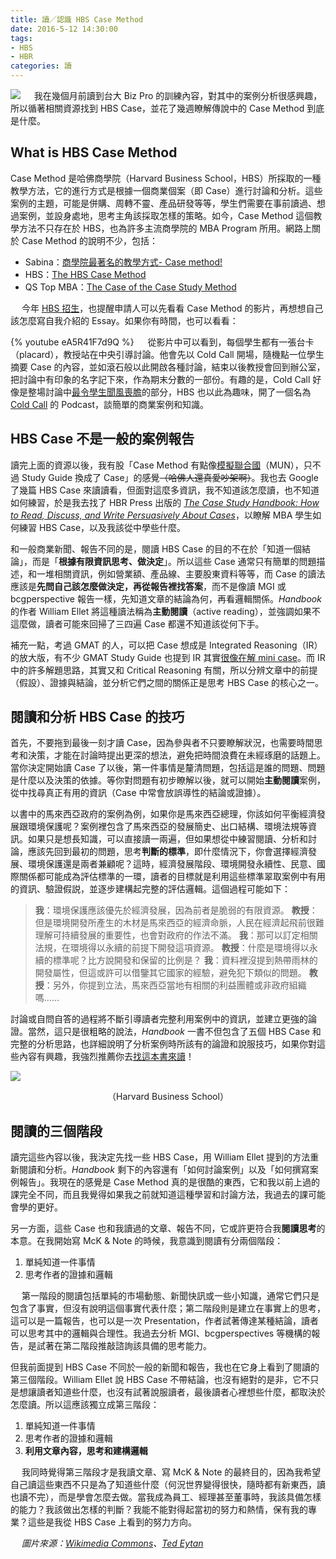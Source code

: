 ```yaml
---
title: 讀／認識 HBS Case Method
date: 2016-5-12 14:30:00
tags:
- HBS
- HBR
categories: 讀
---
```

![](cover.jpg)
　
我在幾個月前讀到台大 Biz Pro 的訓練內容，對其中的案例分析很感興趣，所以循著相關資源找到 HBS Case，並花了幾週瞭解傳說中的 Case Method 到底是什麼。<!--more-->

## What is HBS Case Method

Case Method 是哈佛商學院（Harvard Business School，HBS）所採取的一種教學方法，它的進行方式是根據一個商業個案（即 Case）進行討論和分析。這些案例的主題，可能是併購、周轉不靈、產品研發等等，學生們需要在事前讀過、想過案例，並設身處地，思考主角該採取怎樣的策略。如今，Case Method 這個教學方法不只存在於 HBS，也為許多主流商學院的 MBA Program 所用。網路上關於 Case Method 的說明不少，包括：

* Sabina：[商學院最著名的教學方式- Case method!](https://sabinahuang.com/mba-case-method/)
* HBS：[The HBS Case Method](http://www.hbs.edu/mba/academic-experience/Pages/the-hbs-case-method.aspx)
* QS Top MBA：[The Case of the Case Study Method](http://www.topmba.com/mba-programs/case-case-study-method)

　
今年 [HBS 招生](http://www.hbs.edu/mba/admissions/application-process/Pages/default.aspx)，也提醒申請人可以先看看 Case Method 的影片，再想想自己該怎麼寫自我介紹的 Essay。如果你有時間，也可以看看：

{% youtube eA5R41F7d9Q %}
　
從影片中可以看到，每個學生都有一張台卡（placard），教授站在中央引導討論。他會先以 Cold Call 開場，隨機點一位學生摘要 Case 的內容，並如滾石般以此開啟各種討論，結束以後教授會回到辦公室，把討論中有印象的名字記下來，作為期末分數的一部份。有趣的是，Cold Call 好像是整場討論中[最令學生聞風喪膽](https://www.zhihu.com/question/22879596)的部分，HBS 也以此為趣味，開了一個名為 [Cold Call](https://itunes.apple.com/us/podcast/cold-call/id1024728847?mt=2) 的 Podcast，談簡單的商業案例和知識。

## HBS Case 不是一般的案例報告

讀完上面的資源以後，我有股「Case Method 有點像[模擬聯合國](https://zh.wikipedia.org/zh-hk/%E6%A8%A1%E6%93%AC%E8%81%AF%E5%90%88%E5%9C%8B)（MUN），只不過 Study Guide 換成了 Case」的感覺~~（哈佛人還真愛吵架啊）~~。我也去 Google 了幾篇 HBS Case 來讀讀看，但面對這麼多資訊，我不知道該怎麼讀，也不知道如何練習，於是我去找了 HBR Press 出版的 [*The Case Study Handbook: How to Read, Discuss, and Write Persuasively About Cases*](https://hbr.org/product/the-case-study-handbook-how-to-read-discuss-and-write-persuasively-about-cases/an/1584-PBK-ENG)，以瞭解 MBA 學生如何練習 HBS Case，以及我該從中學些什麼。

和一般商業新聞、報告不同的是，閱讀 HBS Case 的目的不在於「知道一個結論」，而是「**根據有限資訊思考、做決定**」。所以這些 Case 通常只有簡單的問題描述，和一堆相關資訊，例如營業額、產品線、主要股東資料等等，而 Case 的讀法應該是**先問自己該怎麼做決定，再從報告裡找答案**，而不是像讀 MGI 或 bcgperspective 報告一樣，先知道文章的結論為何，再看邏輯關係。*Handbook* 的作者 William Ellet 將這種讀法稱為**主動閱讀**（active reading），並強調如果不這麼做，讀者可能來回掃了三四遍 Case 都還不知道該從何下手。

補充一點，考過 GMAT 的人，可以把 Case 想成是 Integrated Reasoning（IR）的放大版，有不少 GMAT Study Guide 也提到 IR 其實[很像在解 mini case](http://www.veritasprep.com/gmat/integrated-reasoning/)。而 IR 中的許多解題思路，其實又和 Critical Reasoning 有關，所以分辨文章中的前提（假設）、證據與結論，並分析它們之間的關係正是思考 HBS Case 的核心之一。

## 閱讀和分析 HBS Case 的技巧

首先，不要拖到最後一刻才讀 Case，因為參與者不只要瞭解狀況，也需要時間思考和決策，才能在討論時提出更深的想法，避免把時間浪費在未經琢磨的話題上。當你決定開始讀 Case 了以後，第一件事情是釐清問題，包括這是誰的問題、問題是什麼以及決策的依據。等你對問題有初步瞭解以後，就可以開始**主動閱讀**案例，從中找尋真正有用的資訊（Case 中常會放誤導性的結論或證據）。

以書中的馬來西亞政府的案例為例，如果你是馬來西亞總理，你該如何平衡經濟發展跟環境保護呢？案例裡包含了馬來西亞的發展簡史、出口結構、環境法規等資訊。如果只是想長知識，可以直接讀一兩遍，但如果想從中練習閱讀、分析和討論，應該先回到最初的問題，思考**判斷的標準**，即什麼情況下，你會選擇經濟發展、環境保護還是兩者兼顧呢？這時，經濟發展階段、環境開發永續性、民意、國際關係都可能成為評估標準的一環，讀者的目標就是利用這些標準翠取案例中有用的資訊、驗證假説，並逐步建構起完整的評估邏輯。這個過程可能如下：

> **我**：環境保護應該優先於經濟發展，因為前者是脆弱的有限資源。
> **教授**：但是環境開發所產生的木材是馬來西亞的經濟命脈，人民在經濟起飛前很難理解可持續發展的重要性，也會對政府的作法不滿。
> **我**：那可以訂定相關法規，在環境得以永續的前提下開發這項資源。
> **教授**：什麼是環境得以永續的標準呢？比方說開發和保留的比例是？
> **我**：資料裡沒提到熱帶雨林的開發屬性，但這或許可以借鑒其它國家的經驗，避免犯下類似的問題。
> **教授**：另外，你提到立法，馬來西亞當地有相關的利益團體或非政府組織嗎……

討論或自問自答的過程將不斷引導讀者完整利用案例中的資訊，並建立更強的論證。當然，這只是很粗略的說法，*Handbook* 一書不但包含了五個 HBS Case 和完整的分析思路，也詳細說明了分析案例時所該有的論證和說服技巧，如果你對這些內容有興趣，我強烈推薦你去[找這本書來讀](http://www.amazon.com/Case-Study-Handbook-Discuss-Persuasively/dp/1422101584)！

![](OnedayIwill.jpg)
<center>（Harvard Business School）</center>

## 閱讀的三個階段

讀完這些內容以後，我決定先找一些 HBS Case，用 William Ellet 提到的方法重新閱讀和分析。*Handbook* 剩下的內容還有「如何討論案例」以及「如何撰寫案例報告」。我現在的感覺是 Case Method 真的是很酷的東西，它和我以前上過的課完全不同，而且我覺得如果我之前就知道這種學習和討論方法，我過去的課可能會學的更好。

另一方面，這些 Case 也和我讀過的文章、報告不同，它或許更符合我**閱讀思考**的本意。在我開始寫 McK & Note 的時候，我意識到閱讀有分兩個階段：

1. 單純知道一件事情
2. 思考作者的證據和邏輯

　
第一階段的閱讀包括單純的市場動態、新聞快訊或一些小知識，通常它們只是包含了事實，但沒有說明這個事實代表什麼；第二階段則是建立在事實上的思考，這可以是一篇報告，也可以是一次 Presentation，作者試著傳達某種結論，讀者可以思考其中的邏輯與合理性。我過去分析 MGI、bcgperspectives 等機構的報告，是試著在第二階段推敲諮詢該具備的思考能力。

但我前面提到 HBS Case 不同於一般的新聞和報告，我也在它身上看到了閱讀的第三個階段。William Ellet 說 HBS Case 不帶結論，也沒有絕對的是非，它不只是想讓讀者知道些什麼，也沒有試著說服讀者，最後讀者心裡想些什麼，都取決於怎麼讀。所以這應該獨立成第三階段：

1. 單純知道一件事情
2. 思考作者的證據和邏輯
3. **利用文章內容，思考和建構邏輯**

　
我同時覺得第三階段才是我讀文章、寫 McK & Note 的最終目的，因為我希望自己讀這些東西不只是為了知道些什麼（何況世界變得很快，隨時都有新東西，讀也讀不完），而是學會怎麼去做。當我成為員工、經理甚至董事時，我該具備怎樣的能力？我該做出怎樣的判斷？我能不能對得起當初的努力和熱情，保有我的專業？這些是我從 HBS Case 上看到的努力方向。

　
*圖片來源：[Wikimedia Commons](https://commons.wikimedia.org/wiki/File:Inside_a_Harvard_Business_School_classroom.jpeg)、[Ted Eytan](https://www.flickr.com/photos/taedc/18285796919)*
